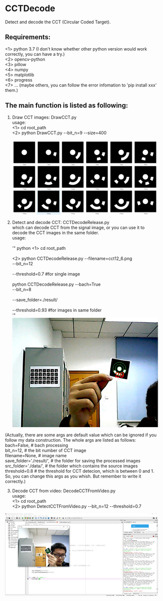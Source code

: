 CCTDecode 
=============== 

 Detect and decode the CCT (Circular Coded Target). <br>

Requirements: 
---------------- 

<1> python 3.7 (I don't know whether other python version would work correctly, you can have a try.) <br>
<2> opencv-python <br>
<3> pillow <br>
<4> numpy <br>
<5> matplotlib <br>
<6> progress <br>
<7> ... (maybe others, you can follow the error infomation to 'pip install xxx' them.) <br>
 
The main function is listed as following:
-----------------------------------------

1. Draw CCT images: DrawCCT.py <br>
   usage: <br>
   <1> cd root_path <br>
   <2> python DrawCCT.py --bit_n=9 --size=400   <br>                                
![Image text](https://github.com/poxiao2/image-store/blob/master/cct14.png)
   
2. Detect and decode CCT: CCTDecodeRelease.py <br>
   which can decode CCT from the signal image, or you can use it to decode the CCT images in the same folder. <br>
   usage: <br>  
   '" python
   <1> cd root_path <br>   
   <2> python CCTDecodeRelease.py --filename=cct12_6.png <br>
                                  --bit_n=12 <br>                                       
                                  --threshold=0.7   #for single image <br>                                        
       python CCTDecodeRelease.py --bach=True <br>
                                  --bit_n=8 <br>                              
                                  --save_folder=./result/ <br>                                      
                                  --threshold=0.93   #for images in same folder <br>
     '"                                   
![Image text](https://github.com/poxiao2/image-store/blob/master/cct12.jpg)

(Actually, there are some args are default value which can be ignored if you follow my data construction. The whole args are listed as follows: <br>
   bach=False, # bach processing <br>
   bit_n=12,   # the bit number of CCT image <br>
   filename=None,  # image name <br>
   save_folder='./result/',  # the folder for saving the processed images <br>
   src_folder='./data/',  # the folder which contains the source images <br>
   threshold=0.8   # the threshold for CCT detecion, which is between 0 and 1. <br>
So, you can change this args as you whish. But remember to write it correctly.) <br>

3. Decode CCT from video: DecodeCCTFromVideo.py <br>
   usage: <br>
   <1> cd root_path <br>
   <2> python DetectCCTFromVideo.py --bit_n=12 --threshold=0.7 <br>      
                                          
![Image text](https://github.com/poxiao2/image-store/blob/master/20191219223602.png)
